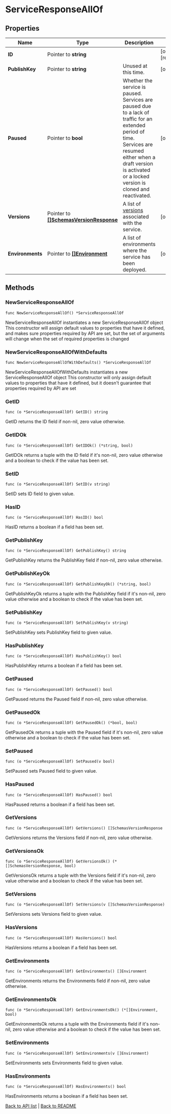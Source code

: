 # ServiceResponseAllOf

## Properties

Name | Type | Description | Notes
------------ | ------------- | ------------- | -------------
**ID** | Pointer to **string** |  | [optional] [readonly] 
**PublishKey** | Pointer to **string** | Unused at this time. | [optional] 
**Paused** | Pointer to **bool** | Whether the service is paused. Services are paused due to a lack of traffic for an extended period of time. Services are resumed either when a draft version is activated or a locked version is cloned and reactivated. | [optional] 
**Versions** | Pointer to [**[]SchemasVersionResponse**](SchemasVersionResponse.md) | A list of [versions](https://www.fastly.com/documentation/reference/api/services/version/) associated with the service. | [optional] 
**Environments** | Pointer to [**[]Environment**](Environment.md) | A list of environments where the service has been deployed. | [optional] 

## Methods

### NewServiceResponseAllOf

`func NewServiceResponseAllOf() *ServiceResponseAllOf`

NewServiceResponseAllOf instantiates a new ServiceResponseAllOf object
This constructor will assign default values to properties that have it defined,
and makes sure properties required by API are set, but the set of arguments
will change when the set of required properties is changed

### NewServiceResponseAllOfWithDefaults

`func NewServiceResponseAllOfWithDefaults() *ServiceResponseAllOf`

NewServiceResponseAllOfWithDefaults instantiates a new ServiceResponseAllOf object
This constructor will only assign default values to properties that have it defined,
but it doesn't guarantee that properties required by API are set

### GetID

`func (o *ServiceResponseAllOf) GetID() string`

GetID returns the ID field if non-nil, zero value otherwise.

### GetIDOk

`func (o *ServiceResponseAllOf) GetIDOk() (*string, bool)`

GetIDOk returns a tuple with the ID field if it's non-nil, zero value otherwise
and a boolean to check if the value has been set.

### SetID

`func (o *ServiceResponseAllOf) SetID(v string)`

SetID sets ID field to given value.

### HasID

`func (o *ServiceResponseAllOf) HasID() bool`

HasID returns a boolean if a field has been set.

### GetPublishKey

`func (o *ServiceResponseAllOf) GetPublishKey() string`

GetPublishKey returns the PublishKey field if non-nil, zero value otherwise.

### GetPublishKeyOk

`func (o *ServiceResponseAllOf) GetPublishKeyOk() (*string, bool)`

GetPublishKeyOk returns a tuple with the PublishKey field if it's non-nil, zero value otherwise
and a boolean to check if the value has been set.

### SetPublishKey

`func (o *ServiceResponseAllOf) SetPublishKey(v string)`

SetPublishKey sets PublishKey field to given value.

### HasPublishKey

`func (o *ServiceResponseAllOf) HasPublishKey() bool`

HasPublishKey returns a boolean if a field has been set.

### GetPaused

`func (o *ServiceResponseAllOf) GetPaused() bool`

GetPaused returns the Paused field if non-nil, zero value otherwise.

### GetPausedOk

`func (o *ServiceResponseAllOf) GetPausedOk() (*bool, bool)`

GetPausedOk returns a tuple with the Paused field if it's non-nil, zero value otherwise
and a boolean to check if the value has been set.

### SetPaused

`func (o *ServiceResponseAllOf) SetPaused(v bool)`

SetPaused sets Paused field to given value.

### HasPaused

`func (o *ServiceResponseAllOf) HasPaused() bool`

HasPaused returns a boolean if a field has been set.

### GetVersions

`func (o *ServiceResponseAllOf) GetVersions() []SchemasVersionResponse`

GetVersions returns the Versions field if non-nil, zero value otherwise.

### GetVersionsOk

`func (o *ServiceResponseAllOf) GetVersionsOk() (*[]SchemasVersionResponse, bool)`

GetVersionsOk returns a tuple with the Versions field if it's non-nil, zero value otherwise
and a boolean to check if the value has been set.

### SetVersions

`func (o *ServiceResponseAllOf) SetVersions(v []SchemasVersionResponse)`

SetVersions sets Versions field to given value.

### HasVersions

`func (o *ServiceResponseAllOf) HasVersions() bool`

HasVersions returns a boolean if a field has been set.

### GetEnvironments

`func (o *ServiceResponseAllOf) GetEnvironments() []Environment`

GetEnvironments returns the Environments field if non-nil, zero value otherwise.

### GetEnvironmentsOk

`func (o *ServiceResponseAllOf) GetEnvironmentsOk() (*[]Environment, bool)`

GetEnvironmentsOk returns a tuple with the Environments field if it's non-nil, zero value otherwise
and a boolean to check if the value has been set.

### SetEnvironments

`func (o *ServiceResponseAllOf) SetEnvironments(v []Environment)`

SetEnvironments sets Environments field to given value.

### HasEnvironments

`func (o *ServiceResponseAllOf) HasEnvironments() bool`

HasEnvironments returns a boolean if a field has been set.


[Back to API list](../README.md#documentation-for-api-endpoints) | [Back to README](../README.md)
